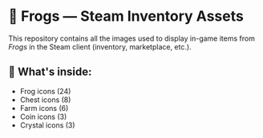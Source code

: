 # 🐸 Frogs — Steam Inventory Assets

This repository contains all the images used to display in-game items from *Frogs* in the Steam client (inventory, marketplace, etc.).

## 📁 What's inside:
- Frog icons (24)
- Chest icons (8)
- Farm icons (6)
- Coin icons (3)
- Crystal icons (3)

